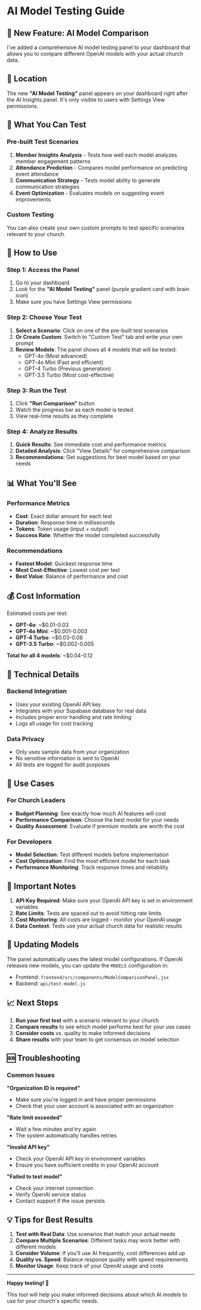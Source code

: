 # AI Model Testing Guide

## 🚀 New Feature: AI Model Comparison

I've added a comprehensive AI model testing panel to your dashboard that allows you to compare different OpenAI models with your actual church data.

## 📍 Location

The new **"AI Model Testing"** panel appears on your dashboard right after the AI Insights panel. It's only visible to users with Settings View permissions.

## 🧪 What You Can Test

### Pre-built Test Scenarios

1. **Member Insights Analysis** - Tests how well each model analyzes member engagement patterns
2. **Attendance Prediction** - Compares model performance on predicting event attendance
3. **Communication Strategy** - Tests model ability to generate communication strategies
4. **Event Optimization** - Evaluates models on suggesting event improvements

### Custom Testing

You can also create your own custom prompts to test specific scenarios relevant to your church.

## 🎯 How to Use

### Step 1: Access the Panel
1. Go to your dashboard
2. Look for the **"AI Model Testing"** panel (purple gradient card with brain icon)
3. Make sure you have Settings View permissions

### Step 2: Choose Your Test
1. **Select a Scenario**: Click on one of the pre-built test scenarios
2. **Or Create Custom**: Switch to "Custom Test" tab and write your own prompt
3. **Review Models**: The panel shows all 4 models that will be tested:
   - GPT-4o (Most advanced)
   - GPT-4o Mini (Fast and efficient)
   - GPT-4 Turbo (Previous generation)
   - GPT-3.5 Turbo (Most cost-effective)

### Step 3: Run the Test
1. Click **"Run Comparison"** button
2. Watch the progress bar as each model is tested
3. View real-time results as they complete

### Step 4: Analyze Results
1. **Quick Results**: See immediate cost and performance metrics
2. **Detailed Analysis**: Click "View Details" for comprehensive comparison
3. **Recommendations**: Get suggestions for best model based on your needs

## 📊 What You'll See

### Performance Metrics
- **Cost**: Exact dollar amount for each test
- **Duration**: Response time in milliseconds
- **Tokens**: Token usage (input + output)
- **Success Rate**: Whether the model completed successfully

### Recommendations
- **Fastest Model**: Quickest response time
- **Most Cost-Effective**: Lowest cost per test
- **Best Value**: Balance of performance and cost

## 💰 Cost Information

Estimated costs per test:
- **GPT-4o**: ~$0.01-0.03
- **GPT-4o Mini**: ~$0.001-0.003
- **GPT-4 Turbo**: ~$0.03-0.08
- **GPT-3.5 Turbo**: ~$0.002-0.005

**Total for all 4 models**: ~$0.04-0.12

## 🔧 Technical Details

### Backend Integration
- Uses your existing OpenAI API key
- Integrates with your Supabase database for real data
- Includes proper error handling and rate limiting
- Logs all usage for cost tracking

### Data Privacy
- Only uses sample data from your organization
- No sensitive information is sent to OpenAI
- All tests are logged for audit purposes

## 🎯 Use Cases

### For Church Leaders
- **Budget Planning**: See exactly how much AI features will cost
- **Performance Comparison**: Choose the best model for your needs
- **Quality Assessment**: Evaluate if premium models are worth the cost

### For Developers
- **Model Selection**: Test different models before implementation
- **Cost Optimization**: Find the most efficient model for each task
- **Performance Monitoring**: Track response times and reliability

## 🚨 Important Notes

1. **API Key Required**: Make sure your OpenAI API key is set in environment variables
2. **Rate Limits**: Tests are spaced out to avoid hitting rate limits
3. **Cost Monitoring**: All costs are logged - monitor your OpenAI usage
4. **Data Context**: Tests use your actual church data for realistic results

## 🔄 Updating Models

The panel automatically uses the latest model configurations. If OpenAI releases new models, you can update the `MODELS` configuration in:
- Frontend: `frontend/src/components/ModelComparisonPanel.jsx`
- Backend: `api/test-model.js`

## 📈 Next Steps

1. **Run your first test** with a scenario relevant to your church
2. **Compare results** to see which model performs best for your use cases
3. **Consider costs** vs. quality to make informed decisions
4. **Share results** with your team to get consensus on model selection

## 🆘 Troubleshooting

### Common Issues

**"Organization ID is required"**
- Make sure you're logged in and have proper permissions
- Check that your user account is associated with an organization

**"Rate limit exceeded"**
- Wait a few minutes and try again
- The system automatically handles retries

**"Invalid API key"**
- Check your OpenAI API key in environment variables
- Ensure you have sufficient credits in your OpenAI account

**"Failed to test model"**
- Check your internet connection
- Verify OpenAI service status
- Contact support if the issue persists

## 💡 Tips for Best Results

1. **Test with Real Data**: Use scenarios that match your actual needs
2. **Compare Multiple Scenarios**: Different tasks may work better with different models
3. **Consider Volume**: If you'll use AI frequently, cost differences add up
4. **Quality vs. Speed**: Balance response quality with speed requirements
5. **Monitor Usage**: Keep track of your OpenAI usage and costs

---

**Happy testing! 🎉**

This tool will help you make informed decisions about which AI models to use for your church's specific needs.
